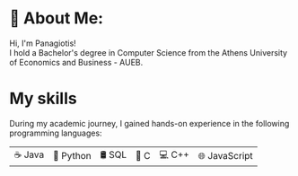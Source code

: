 # 💫 About Me:
Hi, I'm Panagiotis!<br>I hold a Bachelor's degree in Computer Science from the Athens University of Economics and Business - AUEB.


# My skills
During my academic journey, I gained hands-on experience in the following programming languages:
<table>
  <tr>
    <td>☕ Java</td>
    <td>🐍 Python</td>
    <td>🛢️ SQL</td>
    <td>🔧 C</td>
    <td>💻 C++</td>
    <td>🌐 JavaScript</td>
  </tr>
</table>






<!-- Proudly created with GPRM ( https://gprm.itsvg.in ) -->

